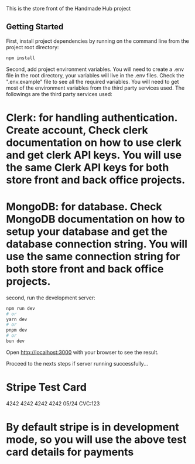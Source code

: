 This is the store front of the Handmade Hub project

## Getting Started

First, install project dependencies by running on the command line from the project root directory:

```bash
npm install

```

Second, add project environment variables. You will need to create a .env file in the root directory, your variables will live in the .env files. Check the ".env.example" file to see all the required variables. You will need to get most of the environment variables from the third party services used. The followings are the third party services used:

# Clerk: for handling authentication. Create account, Check clerk documentation on how to use clerk and get clerk API keys. You will use the same Clerk API keys for both store front and back office projects.

# MongoDB: for database. Check MongoDB documentation on how to setup your database and get the database connection string. You will use the same connection string for both store front and back office projects.

second, run the development server:

```bash
npm run dev
# or
yarn dev
# or
pnpm dev
# or
bun dev
```

Open [http://localhost:3000](http://localhost:3000) with your browser to see the result.

Proceed to the nexts steps if server running successfully...

# Stripe Test Card

4242 4242 4242 4242
05/24 CVC:123

# By default stripe is in development mode, so you will use the above test card details for payments
